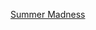 ---
layout: post
wordpress_id: 664
wordpress_url: http://noesbueno.com/archives/664
date: '2010-06-09 18:00:39 -0500'
date_gmt: '2010-06-09 23:00:39 -0500'
body: |
  <p><a href="http://blog.turntablelab.com/2010/06/summer_madness.html">Summer Madness</a></p>
---
